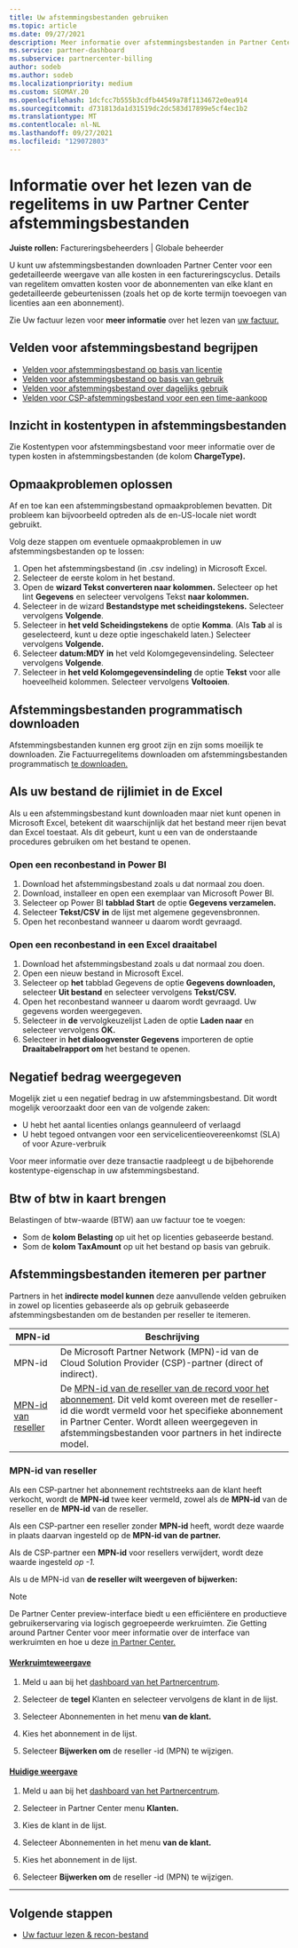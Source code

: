 ```yaml
---
title: Uw afstemmingsbestanden gebruiken
ms.topic: article
ms.date: 09/27/2021
description: Meer informatie over afstemmingsbestanden in Partner Center hoe u de gedetailleerde weergaven van regelitemkosten voor een bepaalde factureringscyclus interpreteert.
ms.service: partner-dashboard
ms.subservice: partnercenter-billing
author: sodeb
ms.author: sodeb
ms.localizationpriority: medium
ms.custom: SEOMAY.20
ms.openlocfilehash: 1dcfcc7b555b3cdfb44549a78f1134672e0ea914
ms.sourcegitcommit: d731813da1d31519dc2dc583d17899e5cf4ec1b2
ms.translationtype: MT
ms.contentlocale: nl-NL
ms.lasthandoff: 09/27/2021
ms.locfileid: "129072803"
---
```

# <a name="learn-how-to-read-the-line-items-in-your-partner-center-reconciliation-files"></a>Informatie over het lezen van de regelitems in uw Partner Center afstemmingsbestanden

**Juiste rollen:** Factureringsbeheerders | Globale beheerder

U kunt uw afstemmingsbestanden downloaden Partner Center voor een gedetailleerde weergave van alle kosten in een factureringscyclus. Details van regelitem omvatten kosten voor de abonnementen van elke klant en gedetailleerde gebeurtenissen (zoals het op de korte termijn toevoegen van licenties aan een abonnement).

Zie Uw factuur lezen voor **meer informatie** over het lezen van [uw factuur.](read-your-bill.md)

## <a name="understand-reconciliation-file-fields"></a>Velden voor afstemmingsbestand begrijpen

- [Velden voor afstemmingsbestand op basis van licentie](license-based-recon-files.md)
- [Velden voor afstemmingsbestand op basis van gebruik](usage-based-recon-files.md)
- [Velden voor afstemmingsbestand over dagelijks gebruik](daily-rated-usage-recon-files.md)
- [Velden voor CSP-afstemmingsbestand voor een een time-aankoop](modern-invoice-reconciliation-file.md)

## <a name="understand-charge-types-in-reconciliation-files"></a>Inzicht in kostentypen in afstemmingsbestanden

Zie Kostentypen voor afstemmingsbestand voor meer [](recon-file-charge-types.md)informatie over de typen kosten in afstemmingsbestanden (de kolom **ChargeType).**

## <a name="fix-formatting-issues"></a>Opmaakproblemen oplossen

Af en toe kan een afstemmingsbestand opmaakproblemen bevatten. Dit probleem kan bijvoorbeeld optreden als de en-US-locale niet wordt gebruikt.

Volg deze stappen om eventuele opmaakproblemen in uw afstemmingsbestanden op te lossen:

1. Open het afstemmingsbestand (in .csv indeling) in Microsoft Excel.
2. Selecteer de eerste kolom in het bestand.
3. Open de **wizard Tekst converteren naar kolommen.** Selecteer op het lint **Gegevens** en selecteer vervolgens Tekst **naar kolommen.**
4. Selecteer in de wizard **Bestandstype met scheidingstekens.** Selecteer vervolgens **Volgende**.
5. Selecteer in **het veld Scheidingstekens** de optie **Komma**. (Als **Tab** al is geselecteerd, kunt u deze optie ingeschakeld laten.) Selecteer vervolgens **Volgende.**
6. Selecteer **datum:MDY** **in** het veld Kolomgegevensindeling. Selecteer vervolgens **Volgende**.
7. Selecteer in **het veld Kolomgegevensindeling** de optie **Tekst** voor alle hoeveelheid kolommen. Selecteer vervolgens **Voltooien**.

## <a name="download-reconciliation-files-programmatically"></a>Afstemmingsbestanden programmatisch downloaden

Afstemmingsbestanden kunnen erg groot zijn en zijn soms moeilijk te downloaden. Zie Factuurregelitems downloaden om afstemmingsbestanden programmatisch [te downloaden.](/partner-center/develop/get-invoiceline-items)

## <a name="if-your-file-exceeds-the-row-limit-in-excel"></a>Als uw bestand de rijlimiet in de Excel

Als u een afstemmingsbestand kunt downloaden maar niet kunt openen in Microsoft Excel, betekent dit waarschijnlijk dat het bestand meer rijen bevat dan Excel toestaat. Als dit gebeurt, kunt u een van de onderstaande procedures gebruiken om het bestand te openen.

### <a name="open-a-recon-file-in-power-bi"></a>Open een reconbestand in Power BI

1. Download het afstemmingsbestand zoals u dat normaal zou doen.
2. Download, installeer en open een exemplaar van Microsoft Power BI.
3. Selecteer op Power BI **tabblad Start** de optie **Gegevens verzamelen.**
4. Selecteer **Tekst/CSV** **in** de lijst met algemene gegevensbronnen.
5. Open het reconbestand wanneer u daarom wordt gevraagd.

### <a name="open-a-recon-file-in-an-excel-pivot-table"></a>Open een reconbestand in een Excel draaitabel

1. Download het afstemmingsbestand zoals u dat normaal zou doen.
2. Open een nieuw bestand in Microsoft Excel.
3. Selecteer op **het** tabblad Gegevens de optie **Gegevens downloaden,** selecteer **Uit bestand** en selecteer vervolgens **Tekst/CSV.**
4. Open het reconbestand wanneer u daarom wordt gevraagd. Uw gegevens worden weergegeven.
5. Selecteer in **de** vervolgkeuzelijst Laden de optie **Laden naar** en selecteer vervolgens **OK.**
6. Selecteer in **het dialoogvenster Gegevens** importeren de optie **Draaitabelrapport om** het bestand te openen.

## <a name="negative-amount-displayed"></a>Negatief bedrag weergegeven

Mogelijk ziet u een negatief bedrag in uw afstemmingsbestand. Dit wordt mogelijk veroorzaakt door een van de volgende zaken:

- U hebt het aantal licenties onlangs geannuleerd of verlaagd
- U hebt tegoed ontvangen voor een servicelicentieovereenkomst (SLA) of voor Azure-verbruik

Voor meer informatie over deze transactie raadpleegt u de bijbehorende kostentype-eigenschap in uw afstemmingsbestand.

## <a name="map-taxes-or-vat"></a>Btw of btw in kaart brengen

Belastingen of btw-waarde (BTW) aan uw factuur toe te voegen:

- Som de **kolom Belasting** op uit het op licenties gebaseerde bestand.
- Som de **kolom TaxAmount** op uit het bestand op basis van gebruik.

## <a name="itemize-reconciliation-files-by-partner"></a>Afstemmingsbestanden itemeren per partner

Partners in het **indirecte model kunnen** deze aanvullende velden gebruiken in zowel op licenties gebaseerde als op gebruik gebaseerde afstemmingsbestanden om de bestanden per reseller te itemeren.

| MPN-id | Beschrijving |
| ------ | ----------- |
| MPN-id | De Microsoft Partner Network (MPN)-id van de Cloud Solution Provider (CSP)-partner (direct of indirect). |
| [MPN-id van reseller](#reseller-mpn-id) | De [MPN-id van de reseller van de record voor het abonnement](#reseller-mpn-id). Dit veld komt overeen met de reseller-id die wordt vermeld voor het specifieke abonnement in Partner Center. Wordt alleen weergegeven in afstemmingsbestanden voor partners in het indirecte model. |

### <a name="reseller-mpn-id"></a>MPN-id van reseller

Als een CSP-partner het abonnement rechtstreeks aan de klant heeft verkocht, wordt de **MPN-id** twee keer vermeld, zowel als de **MPN-id** van de reseller en de **MPN-id** van de reseller.

Als een CSP-partner een reseller zonder **MPN-id** heeft, wordt deze waarde in plaats daarvan ingesteld op de **MPN-id van de partner.**

Als de CSP-partner een **MPN-id** voor resellers verwijdert, wordt deze waarde ingesteld *op -1.*

Als u de MPN-id van **de reseller wilt weergeven of bijwerken:**

> [!NOTE]
> De Partner Center preview-interface biedt u een efficiëntere en productieve gebruikerservaring via logisch gegroepeerde werkruimten. Zie Getting around Partner Center voor meer informatie over de interface van werkruimten en hoe u deze [in Partner Center.](get-around-partner-center.md#turn-workspaces-on-and-off)

#### <a name="workspaces-view"></a>[Werkruimteweergave](#tab/workspaces-view)

1. Meld u aan bij het [dashboard van het Partnercentrum](https://partner.microsoft.com/dashboard).

2. Selecteer de **tegel** Klanten en selecteer vervolgens de klant in de lijst.

3. Selecteer Abonnementen in het menu **van de klant.**

4. Kies het abonnement in de lijst.

5. Selecteer **Bijwerken om** de reseller -id (MPN) te wijzigen.

#### <a name="current-view"></a>[Huidige weergave](#tab/current-view)

1. Meld u aan bij het [dashboard van het Partnercentrum](https://partner.microsoft.com/dashboard).

2. Selecteer in Partner Center menu **Klanten.**

3. Kies de klant in de lijst.

4. Selecteer Abonnementen in het menu **van de klant.**

5. Kies het abonnement in de lijst.

6. Selecteer **Bijwerken om** de reseller -id (MPN) te wijzigen.

* * *

## <a name="next-steps"></a>Volgende stappen

- [Uw factuur lezen & recon-bestand](read-your-bill.md)